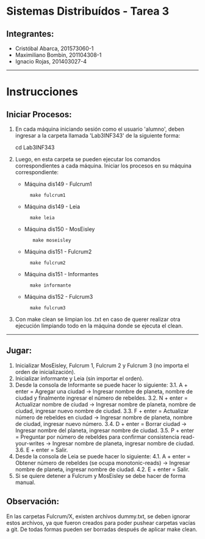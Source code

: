 # Sistemas Distribuídos - Tarea 3

## Integrantes:
* Cristóbal Abarca, 201573060-1
* Maximiliano Bombin, 201104308-1
* Ignacio Rojas, 201403027-4

---------------------------------------------------
# Instrucciones

## Iniciar Procesos:
1. En cada máquina iniciando sesión como el usuario 'alumno', deben ingresar a la carpeta llamada 'Lab3INF343' de la siguiente forma:

    cd Lab3INF343


2. Luego, en esta carpeta se pueden ejecutar los comandos correspondientes a cada máquina. Iniciar los procesos en su máquina correspondiente:
    * Máquina dis149 - Fulcrum1
        
            make fulcrum1

    * Máquina dis149 - Leia
        
            make leia
        
   * Máquina dis150 - MosEisley
        
            make moseisley

    * Máquina dis151 - Fulcrum2
        
            make fulcrum2

    * Máquina dis151 - Informantes
        
            make informante

    * Máquina dis152 - Fulcrum3
        
            make fulcrum3
        

3. Con make clean se limpian los .txt en caso de querer realizar otra ejecución limpiando todo en la máquina donde se ejecuta el clean.
---------------------------------------------------
## Jugar:

1. Inicializar MosEisley, Fulcrum 1, Fulcrum 2 y Fulcrum 3 (no importa el orden de inicialización).
2. Inicializar informante y Leia (sin importar el orden).
3. Desde la consola de Informante se puede hacer lo siguiente:
    3.1. A + enter = Agregar una ciudad -> Ingresar nombre de planeta, nombre de ciudad y finalmente ingresar el número de rebeldes.
    3.2. N + enter = Actualizar nombre de ciudad -> Ingresar nombre de planeta, nombre de ciudad, ingresar nuevo nombre de ciudad.
    3.3. F + enter = Actualizar número de rebeldes en ciudad -> Ingresar nombre de planeta, nombre de ciudad, ingresar nuevo número.
    3.4. D + enter = Borrar ciudad -> Ingresar nombre del planeta, ingresar nombre de ciudad.
    3.5. P + enter = Preguntar por número de rebeldes para confirmar consistencia read-your-writes -> Ingresar nombre de planeta, ingresar nombre de ciudad.
    3.6. E + enter = Salir.
4. Desde la consola de Leia se puede hacer lo siguiente:
    4.1. A + enter = Obtener número de rebeldes (se ocupa monotonic-reads) -> Ingresar nombre de planeta, ingresar nombre de ciudad.
    4.2. E + enter = Salir.
5. Si se quiere detener a Fulcrum y MosEisley se debe hacer de forma manual.

## Observación:

En las carpetas Fulcrum/X, existen archivos dummy.txt, se deben ignorar estos archivos, ya que fueron creados para poder pushear carpetas vacías a git. De todas  formas pueden ser borradas después de aplicar make clean.